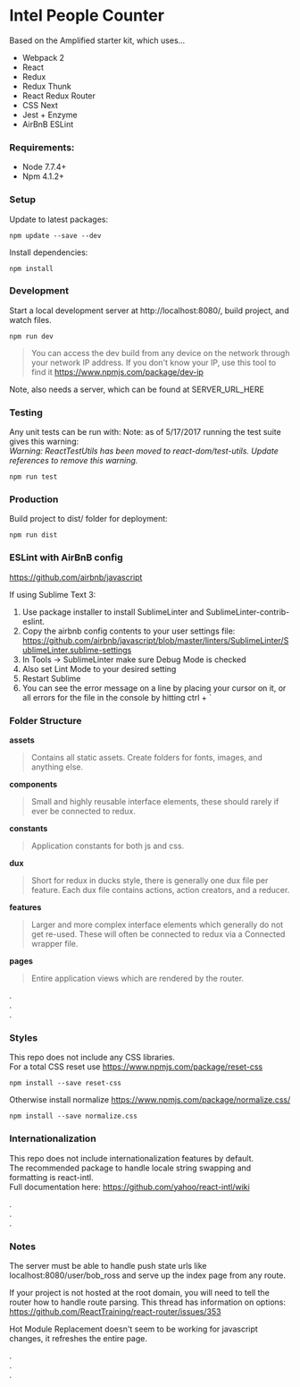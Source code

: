 # Intel People Counter
Based on the Amplified starter kit, which uses...

- Webpack 2  
- React  
- Redux  
- Redux Thunk
- React Redux Router
- CSS Next
- Jest + Enzyme
- AirBnB ESLint  
  

### Requirements:
- Node 7.7.4+  
- Npm 4.1.2+  


### Setup
Update to latest packages:  
```
npm update --save --dev
```

Install dependencies:  
```
npm install
```


### Development
Start a local development server at http://localhost:8080/, build project, and watch files.
```
npm run dev
```
> You can access the dev build from any device on the network through your network IP address. If you don't know your IP, use this tool to find it https://www.npmjs.com/package/dev-ip  

Note, also needs a server, which can be found at SERVER_URL_HERE


### Testing
Any unit tests can be run with:
Note: as of 5/17/2017 running the test suite gives this warning:  
_Warning: ReactTestUtils has been moved to react-dom/test-utils. Update references to remove this warning._  
```
npm run test
```


### Production
Build project to dist/ folder for deployment:
```
npm run dist
```  
  

### ESLint with AirBnB config

https://github.com/airbnb/javascript  

If using Sublime Text 3:  
1. Use package installer to install SublimeLinter and SublimeLinter-contrib-eslint.
2. Copy the airbnb config contents to your user settings file: https://github.com/airbnb/javascript/blob/master/linters/SublimeLinter/SublimeLinter.sublime-settings
3. In Tools -> SublimeLinter make sure Debug Mode is checked
4. Also set Lint Mode to your desired setting
5. Restart Sublime 
6. You can see the error message on a line by placing your cursor on it, or all errors for the file in the console by hitting ctrl + `


### Folder Structure
__assets__   
> Contains all static assets. Create folders for fonts, images, and anything else.  

__components__  
> Small and highly reusable interface elements, these should rarely if ever be connected to redux.  

__constants__  
> Application constants for both js and css.  

__dux__  
> Short for redux in ducks style, there is generally one dux file per feature. Each dux file contains actions, action creators, and a reducer.  

__features__  
> Larger and more complex interface elements which generally do not get re-used. These will often be connected to redux via a Connected wrapper file.

__pages__  
> Entire application views which are rendered by the router.

.  
.  
.  


### Styles
This repo does not include any CSS libraries.  
For a total CSS reset use https://www.npmjs.com/package/reset-css
```
npm install --save reset-css
```

Otherwise install normalize https://www.npmjs.com/package/normalize.css/
```
npm install --save normalize.css
```


### Internationalization
This repo does not include internationalization features by default.  
The recommended package to handle locale string swapping and formatting is react-intl.  
Full documentation here: https://github.com/yahoo/react-intl/wiki  

.  
.  
.  


### Notes
The server must be able to handle push state urls like localhost:8080/user/bob_ross and serve up the index page from any route.  


If your project is not hosted at the root domain, you will need to tell the router how to handle route parsing. This thread has information on options: https://github.com/ReactTraining/react-router/issues/353  
  

Hot Module Replacement doesn't seem to be working for javascript changes, it refreshes the entire page.


.  
.  
.  

